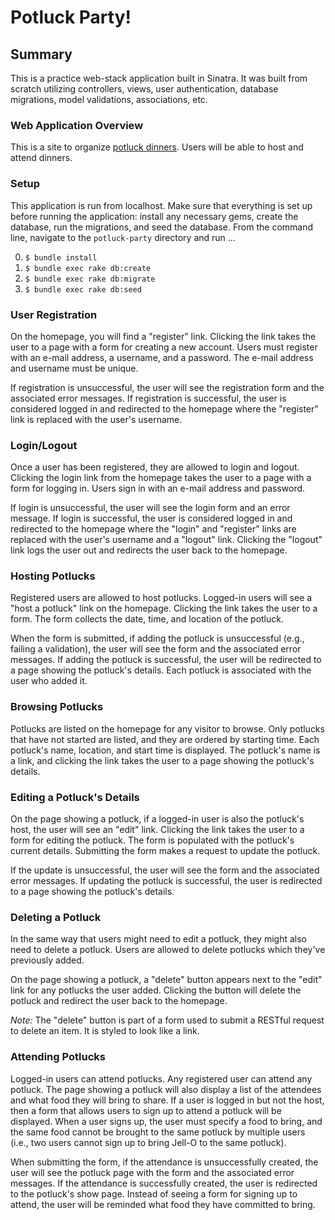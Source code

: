 # Potluck Party!

## Summary

This is a practice web-stack application built in Sinatra. It was built from scratch utilizing controllers, views, user authentication, database migrations, model validations, associations, etc.

### Web Application Overview
This is a site to organize [potluck dinners][].  Users will be able to host and attend dinners. 

### Setup
This application is run from localhost. Make sure that everything is set up before running the application: install any necessary gems, create the database, run the migrations, and seed the database.  From the command line, navigate to the `potluck-party` directory and run ...

0. `$ bundle install`
0. `$ bundle exec rake db:create`
0. `$ bundle exec rake db:migrate`
0. `$ bundle exec rake db:seed`

### User Registration
On the homepage, you will find a "register" link.  Clicking the link takes the user to a page with a form for creating a new account.  Users must register with an e-mail address, a username, and a password.  The e-mail address and username must be unique.

If registration is unsuccessful, the user will see the registration form and the associated error messages.  If registration is successful, the user is considered logged in and redirected to the homepage where the "register" link is replaced with the user's username.

### Login/Logout
Once a user has been registered, they are allowed to login and logout. Clicking the login link from the homepage takes the user to a page with a form for logging in.  Users sign in with an e-mail address and password.

If login is unsuccessful, the user will see the login form and an error message.  If login is successful, the user is considered logged in and redirected to the homepage where the "login" and "register" links are replaced with the user's username and a "logout" link. Clicking the "logout" link logs the user out and redirects the user back to the homepage.  

### Hosting Potlucks
Registered users are allowed to host potlucks. Logged-in users will see a "host a potluck" link on the homepage. Clicking the link takes the user to a form. The form collects the date, time, and location of the potluck.

When the form is submitted, if adding the potluck is unsuccessful (e.g., failing a validation), the user will see the form and the associated error messages. If adding the potluck is successful, the user will be redirected to a page showing the potluck's details. Each potluck is associated with the user who added it.

### Browsing Potlucks
Potlucks are listed on the homepage for any visitor to browse. Only potlucks that have not started are listed, and they are ordered by starting time. Each potluck's name, location, and start time is displayed. The potluck's name is a link, and clicking the link takes the user to a page showing the potluck's details.

### Editing a Potluck's Details
On the page showing a potluck, if a logged-in user is also the potluck's host, the user will see an "edit" link. Clicking the link takes the user to a form for editing the potluck. The form is populated with the potluck's current details. Submitting the form makes a request to update the potluck.

If the update is unsuccessful, the user will see the form and the associated error messages. If updating the potluck is successful, the user is redirected to a page showing the potluck's details.

### Deleting a Potluck
In the same way that users might need to edit a potluck, they might also need to delete a potluck. Users are allowed to delete potlucks which they've previously added.

On the page showing a potluck, a "delete" button appears next to the "edit" link for any potlucks the user added. Clicking the button will delete the potluck and redirect the user back to the homepage.

*Note:* The "delete" button is part of a form used to submit a RESTful request to delete an item. It is styled to look like a link.

### Attending Potlucks
Logged-in users can attend potlucks. Any registered user can attend any potluck. The page showing a potluck will also display a list of the attendees and what food they will bring to share. If a user is logged in but not the host, then a form that allows users to sign up to attend a potluck will be displayed.  When a user signs up, the user must specify a food to bring, and the same food cannot be brought to the same potluck by multiple users (i.e., two users cannot sign up to bring Jell-O to the same potluck).

When submitting the form, if the attendance is unsuccessfully created, the user will see the potluck page with the form and the associated error messages.  If the attendance is successfully created, the user is redirected to the potluck's show page. Instead of seeing a form for signing up to attend, the user will be reminded what food they have committed to bring.

[potluck dinners]: https://en.wikipedia.org/wiki/Potluck
